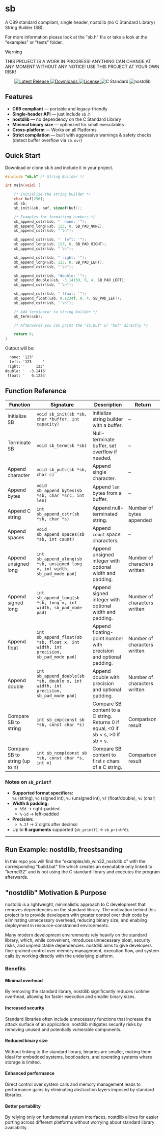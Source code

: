 # sb
A C89 standard compliant, single header, nostdlib (no C Standard Library) String Builder (SB).

For more information please look at the "sb.h" file or take a look at the "examples" or "tests" folder.

> [!WARNING]
> THIS PROJECT IS A WORK IN PROGRESS! ANYTHING CAN CHANGE AT ANY MOMENT WITHOUT ANY NOTICE! USE THIS PROJECT AT YOUR OWN RISK!

<p align="center">
  <a href="https://github.com/nickscha/sb/releases">
    <img src="https://img.shields.io/github/v/release/nickscha/sb?style=flat-square&color=blue" alt="Latest Release">
  </a>
  <a href="https://github.com/nickscha/sb/releases">
    <img src="https://img.shields.io/github/downloads/nickscha/sb/total?style=flat-square&color=brightgreen" alt="Downloads">
  </a>
  <a href="https://opensource.org/licenses/MIT">
    <img src="https://img.shields.io/badge/License-MIT-yellow.svg?style=flat-square" alt="License">
  </a>
  <img src="https://img.shields.io/badge/Standard-C89-orange?style=flat-square" alt="C Standard">
  <img src="https://img.shields.io/badge/nolib-nostdlib-lightgrey?style=flat-square" alt="nostdlib">
</p>

## **Features**
- **C89 compliant** — portable and legacy-friendly  
- **Single-header API** — just include `sb.h`  
- **nostdlib** — no dependency on the C Standard Library  
- **Minimal binary size** — optimized for small executables  
- **Cross-platform** — Works on all Platforms
- **Strict compilation** — built with aggressive warnings & safety checks (detect buffer overflow via `sb.ovr`)  

## Quick Start

Download or clone sb.h and include it in your project.

```C
#include "sb.h" /* String Builder */

int main(void) {

    /* Initialize the string builder */
    char buf[256];
    sb sb;
    sb_init(&sb, buf, sizeof(buf));

    /* Examples for formatting numbers */
    sb_append_cstr(&sb, "  none: '");
    sb_append_long(&sb, 123, 8, SB_PAD_NONE);
    sb_append_cstr(&sb, "'\n");

    sb_append_cstr(&sb, "  left: '");
    sb_append_long(&sb, 123, 8, SB_PAD_RIGHT);
    sb_append_cstr(&sb, "'\n");

    sb_append_cstr(&sb, " right: '");
    sb_append_long(&sb, 123, 8, SB_PAD_LEFT);
    sb_append_cstr(&sb, "'\n");

    sb_append_cstr(&sb, "double: '");
    sb_append_double(&sb, -3.14159, 9, 4, SB_PAD_LEFT);
    sb_append_cstr(&sb, "'\n");

    sb_append_cstr(&sb, " float: '");
    sb_append_float(&sb, 0.1234f, 9, 4, SB_PAD_LEFT);
    sb_append_cstr(&sb, "'\n");

    /* Add terminator to string builder */
    sb_term(&sb);

    /* Afterwards you can print the "sb.buf" or "buf" directly */

    return 0;
}
```

Output will be:

```txt
  none: '123'
  left: '123     '
 right: '     123'
double: '  -3.1416'
 float: '   0.1234'
```

## Function Reference

| Function                       | Signature                                                                           | Description                                                                       | Return                       |
| ------------------------------ | ----------------------------------------------------------------------------------- | --------------------------------------------------------------------------------- | ---------------------------- |
| Initialize SB                  | `void sb_init(sb *sb, char *buffer, int capacity)`                                  | Initialize string builder with a buffer.                                          | –                            |
| Terminate SB                   | `void sb_term(sb *sb)`                                                              | Null-terminate buffer, set overflow if needed.                                    | –                            |
| Append character               | `void sb_putc(sb *sb, char c)`                                                      | Append single character.                                                          | –                            |
| Append bytes                   | `void sb_append_bytes(sb *sb, char *src, int len)`                                  | Append `len` bytes from a buffer.                                                 | –                            |
| Append C string                | `int sb_append_cstr(sb *sb, char *s)`                                               | Append null-terminated string.                                                    | Number of bytes appended     |
| Append spaces                  | `void sb_append_spaces(sb *sb, int count)`                                          | Append `count` space characters.                                                  | –                            |
| Append unsigned long           | `int sb_append_ulong(sb *sb, unsigned long v, int width, sb_pad_mode pad)`          | Append unsigned integer with optional width and padding.                          | Number of characters written |
| Append signed long             | `int sb_append_long(sb *sb, long v, int width, sb_pad_mode pad)`                    | Append signed integer with optional width and padding.                            | Number of characters written |
| Append float                   | `int sb_append_float(sb *sb, float x, int width, int precision, sb_pad_mode pad)`   | Append floating-point number with precision and optional padding.                 | Number of characters written |
| Append double                  | `int sb_append_double(sb *sb, double x, int width, int precision, sb_pad_mode pad)` | Append double with precision and optional padding.                                | Number of characters written |
| Compare SB to string           | `int sb_cmp(const sb *sb, const char *s)`                                           | Compare SB content to a C string. Returns 0 if equal, <0 if sb < s, >0 if sb > s. | Comparison result            |
| Compare SB to string (up to n) | `int sb_ncmp(const sb *sb, const char *s, int n)`                                   | Compare SB content to first `n` chars of a C string.                              | Comparison result            |

### Notes on `sb_printf`
- **Supported format specifiers:**  
  `%s` (string), `%d` (signed int), `%u` (unsigned int), `%f` (float/double), `%c` (char)
- **Width & padding:**  
  - `%5d` → right-padded  
  - `%-5d` → left-padded  
- **Precision:**  
  - `%.2f` → 2 digits after decimal
- Up to **6 arguments** supported (`sb_printf1` → `sb_printf6`).

---

## Run Example: nostdlib, freestsanding

In this repo you will find the "examples/sb_win32_nostdlib.c" with the corresponding "build.bat" file which
creates an executable only linked to "kernel32" and is not using the C standard library and executes the program afterwards.

## "nostdlib" Motivation & Purpose

nostdlib is a lightweight, minimalistic approach to C development that removes dependencies on the standard library. The motivation behind this project is to provide developers with greater control over their code by eliminating unnecessary overhead, reducing binary size, and enabling deployment in resource-constrained environments.

Many modern development environments rely heavily on the standard library, which, while convenient, introduces unnecessary bloat, security risks, and unpredictable dependencies. nostdlib aims to give developers fine-grained control over memory management, execution flow, and system calls by working directly with the underlying platform.

### Benefits

#### Minimal overhead
By removing the standard library, nostdlib significantly reduces runtime overhead, allowing for faster execution and smaller binary sizes.

#### Increased security
Standard libraries often include unnecessary functions that increase the attack surface of an application. nostdlib mitigates security risks by removing unused and potentially vulnerable components.

#### Reduced binary size
Without linking to the standard library, binaries are smaller, making them ideal for embedded systems, bootloaders, and operating systems where storage is limited.

#### Enhanced performance
Direct control over system calls and memory management leads to performance gains by eliminating abstraction layers imposed by standard libraries.

#### Better portability
By relying only on fundamental system interfaces, nostdlib allows for easier porting across different platforms without worrying about standard library availability.
